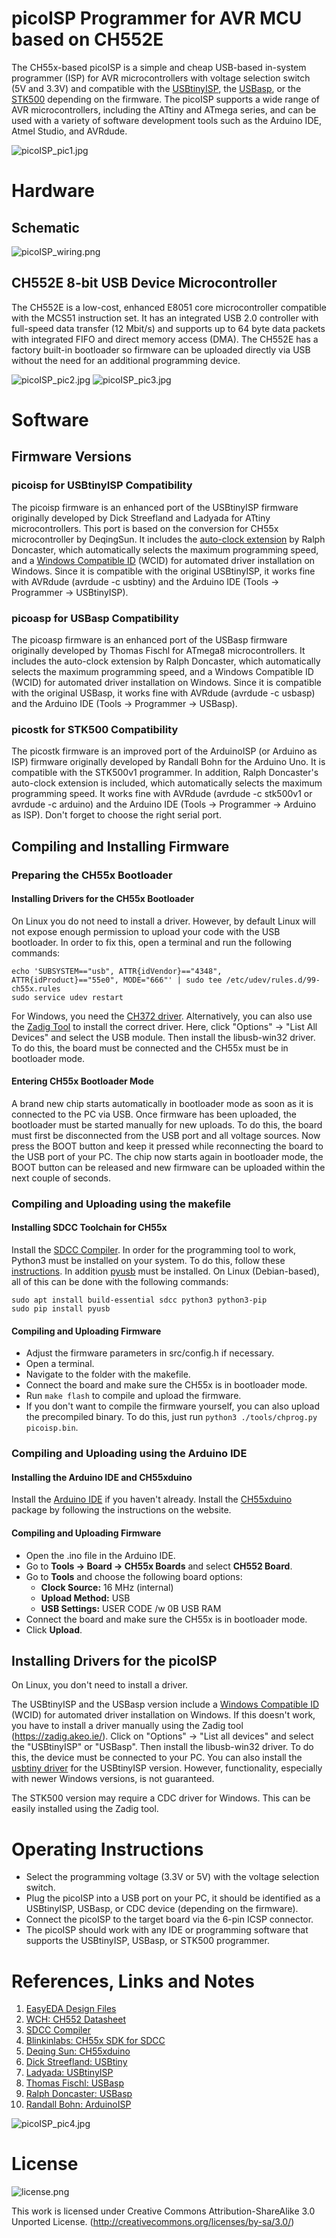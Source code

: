 # picoISP Programmer for AVR MCU based on CH552E
The CH55x-based picoISP is a simple and cheap USB-based in-system programmer (ISP) for AVR microcontrollers with voltage selection switch (5V and 3.3V) and compatible with the [USBtinyISP](https://learn.adafruit.com/usbtinyisp), the [USBasp](https://www.fischl.de/usbasp/), or the [STK500](https://ww1.microchip.com/downloads/en/AppNotes/doc2525.pdf) depending on the firmware. The picoISP supports a wide range of AVR microcontrollers, including the ATtiny and ATmega series, and can be used with a variety of software development tools such as the Arduino IDE, Atmel Studio, and AVRdude.

![picoISP_pic1.jpg](https://raw.githubusercontent.com/wagiminator/AVR-Programmer/master/picoISP_Programmer/documentation/picoISP_pic1.jpg)

# Hardware
## Schematic
![picoISP_wiring.png](https://raw.githubusercontent.com/wagiminator/AVR-Programmer/master/picoISP_Programmer/documentation/picoISP_wiring.png)

## CH552E 8-bit USB Device Microcontroller
The CH552E is a low-cost, enhanced E8051 core microcontroller compatible with the MCS51 instruction set. It has an integrated USB 2.0 controller with full-speed data transfer (12 Mbit/s) and supports up to 64 byte data packets with integrated FIFO and direct memory access (DMA). The CH552E has a factory built-in bootloader so firmware can be uploaded directly via USB without the need for an additional programming device.

![picoISP_pic2.jpg](https://raw.githubusercontent.com/wagiminator/AVR-Programmer/master/picoISP_Programmer/documentation/picoISP_pic2.jpg)
![picoISP_pic3.jpg](https://raw.githubusercontent.com/wagiminator/AVR-Programmer/master/picoISP_Programmer/documentation/picoISP_pic3.jpg)

# Software
## Firmware Versions
### picoisp for USBtinyISP Compatibility
The picoisp firmware is an enhanced port of the USBtinyISP firmware originally developed by Dick Streefland and Ladyada for ATtiny microcontrollers. This port is based on the conversion for CH55x microcontroller by DeqingSun. It includes the [auto-clock extension](https://github.com/nerdralph/usbasp) by Ralph Doncaster, which automatically selects the maximum programming speed, and a [Windows Compatible ID](https://github.com/pbatard/libwdi/wiki/WCID-Devices) (WCID) for automated driver installation on Windows. Since it is compatible with the original USBtinyISP, it works fine with AVRdude (avrdude -c usbtiny) and the Arduino IDE (Tools -> Programmer -> USBtinyISP).

### picoasp for USBasp Compatibility
The picoasp firmware is an enhanced port of the USBasp firmware originally developed by Thomas Fischl for ATmega8 microcontrollers. It includes the auto-clock extension by Ralph Doncaster, which automatically selects the maximum programming speed, and a Windows Compatible ID (WCID) for automated driver installation on Windows. Since it is compatible with the original USBasp, it works fine with AVRdude (avrdude -c usbasp) and the Arduino IDE (Tools -> Programmer -> USBasp).

### picostk for STK500 Compatibility
The picostk firmware is an improved port of the ArduinoISP (or Arduino as ISP) firmware originally developed by Randall Bohn for the Arduino Uno. It is compatible with the STK500v1 programmer. In addition, Ralph Doncaster's auto-clock extension is included, which automatically selects the maximum programming speed. It works fine with AVRdude (avrdude -c stk500v1 or avrdude -c arduino) and the Arduino IDE (Tools -> Programmer -> Arduino as ISP). Don't forget to choose the right serial port.

## Compiling and Installing Firmware
### Preparing the CH55x Bootloader
#### Installing Drivers for the CH55x Bootloader
On Linux you do not need to install a driver. However, by default Linux will not expose enough permission to upload your code with the USB bootloader. In order to fix this, open a terminal and run the following commands:

```
echo 'SUBSYSTEM=="usb", ATTR{idVendor}=="4348", ATTR{idProduct}=="55e0", MODE="666"' | sudo tee /etc/udev/rules.d/99-ch55x.rules
sudo service udev restart
```

For Windows, you need the [CH372 driver](http://www.wch-ic.com/downloads/CH372DRV_EXE.html). Alternatively, you can also use the [Zadig Tool](https://zadig.akeo.ie/) to install the correct driver. Here, click "Options" -> "List All Devices" and select the USB module. Then install the libusb-win32 driver. To do this, the board must be connected and the CH55x must be in bootloader mode.

#### Entering CH55x Bootloader Mode
A brand new chip starts automatically in bootloader mode as soon as it is connected to the PC via USB. Once firmware has been uploaded, the bootloader must be started manually for new uploads. To do this, the board must first be disconnected from the USB port and all voltage sources. Now press the BOOT button and keep it pressed while reconnecting the board to the USB port of your PC. The chip now starts again in bootloader mode, the BOOT button can be released and new firmware can be uploaded within the next couple of seconds.

### Compiling and Uploading using the makefile
#### Installing SDCC Toolchain for CH55x
Install the [SDCC Compiler](https://sdcc.sourceforge.net/). In order for the programming tool to work, Python3 must be installed on your system. To do this, follow these [instructions](https://www.pythontutorial.net/getting-started/install-python/). In addition [pyusb](https://github.com/pyusb/pyusb) must be installed. On Linux (Debian-based), all of this can be done with the following commands:

```
sudo apt install build-essential sdcc python3 python3-pip
sudo pip install pyusb
```

#### Compiling and Uploading Firmware
- Adjust the firmware parameters in src/config.h if necessary.
- Open a terminal.
- Navigate to the folder with the makefile. 
- Connect the board and make sure the CH55x is in bootloader mode. 
- Run ```make flash``` to compile and upload the firmware. 
- If you don't want to compile the firmware yourself, you can also upload the precompiled binary. To do this, just run ```python3 ./tools/chprog.py picoisp.bin```.

### Compiling and Uploading using the Arduino IDE
#### Installing the Arduino IDE and CH55xduino
Install the [Arduino IDE](https://www.arduino.cc/en/software) if you haven't already. Install the [CH55xduino](https://github.com/DeqingSun/ch55xduino) package by following the instructions on the website.

#### Compiling and Uploading Firmware
- Open the .ino file in the Arduino IDE.
- Go to **Tools -> Board -> CH55x Boards** and select **CH552 Board**.
- Go to **Tools** and choose the following board options:
  - **Clock Source:**   16 MHz (internal)
  - **Upload Method:**  USB
  - **USB Settings:**   USER CODE /w 0B USB RAM
- Connect the board and make sure the CH55x is in bootloader mode. 
- Click **Upload**.

## Installing Drivers for the picoISP
On Linux, you don't need to install a driver.

The USBtinyISP and the USBasp version include a [Windows Compatible ID](https://github.com/pbatard/libwdi/wiki/WCID-Devices) (WCID) for automated driver installation on Windows. If this doesn't work, you have to install a driver manually using the Zadig tool (https://zadig.akeo.ie/). Click on "Options" -> "List all devices" and select the "USBtinyISP" or "USBasp". Then install the libusb-win32 driver. To do this, the device must be connected to your PC. You can also install the [usbtiny driver](https://learn.adafruit.com/usbtinyisp) for the USBtinyISP version. However, functionality, especially with newer Windows versions, is not guaranteed.

The STK500 version may require a CDC driver for Windows. This can be easily installed using the Zadig tool.

# Operating Instructions
- Select the programming voltage (3.3V or 5V) with the voltage selection switch.
- Plug the picoISP into a USB port on your PC, it should be identified as a USBtinyISP, USBasp, or CDC device (depending on the firmware).
- Connect the picoISP to the target board via the 6-pin ICSP connector.  
- The picoISP should work with any IDE or programming software that supports the USBtinyISP, USBasp, or STK500 programmer.

# References, Links and Notes
1. [EasyEDA Design Files](https://oshwlab.com/wagiminator/ch552-picoisp-programmer)
2. [WCH: CH552 Datasheet](http://www.wch-ic.com/downloads/CH552DS1_PDF.html)
3. [SDCC Compiler](https://sdcc.sourceforge.net/)
4. [Blinkinlabs: CH55x SDK for SDCC](https://github.com/Blinkinlabs/ch554_sdcc)
5. [Deqing Sun: CH55xduino](https://github.com/DeqingSun/ch55xduino)
6. [Dick Streefland: USBtiny](https://dicks.home.xs4all.nl/avr/usbtiny/)
7. [Ladyada: USBtinyISP](https://learn.adafruit.com/usbtinyisp)
8. [Thomas Fischl: USBasp](https://www.fischl.de/usbasp/)
9. [Ralph Doncaster: USBasp](https://github.com/nerdralph/usbasp)
10. [Randall Bohn: ArduinoISP](https://github.com/rsbohn/ArduinoISP)

![picoISP_pic4.jpg](https://raw.githubusercontent.com/wagiminator/AVR-Programmer/master/picoISP_Programmer/documentation/picoISP_pic4.jpg)

# License
![license.png](https://i.creativecommons.org/l/by-sa/3.0/88x31.png)

This work is licensed under Creative Commons Attribution-ShareAlike 3.0 Unported License. 
(http://creativecommons.org/licenses/by-sa/3.0/)
